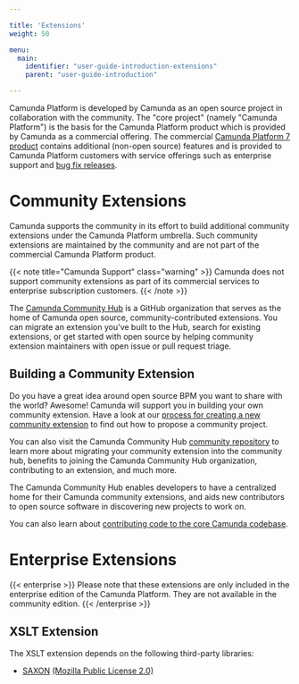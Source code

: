 ```yaml
---

title: 'Extensions'
weight: 50

menu:
  main:
    identifier: "user-guide-introduction-extensions"
    parent: "user-guide-introduction"

---
```



Camunda Platform is developed by Camunda as an open source project in collaboration with the community. The "core project" (namely "Camunda Platform") is the basis for the Camunda Platform product which is provided by Camunda as a commercial offering. The commercial [Camunda Platform 7 product](https://camunda.com/platform-7/) contains additional (non-open source) features and is provided to Camunda Platform customers with service offerings such as enterprise support and [bug fix releases](/enterprise/download/).

# Community Extensions

Camunda supports the community in its effort to build additional community extensions under the Camunda Platform umbrella. Such community extensions are maintained by the community and are not part of the commercial Camunda Platform product. 

{{< note title="Camunda Support" class="warning" >}}
  Camunda does not support community extensions as part of its commercial services to enterprise subscription customers.
{{< /note >}}

The [Camunda Community Hub](https://github.com/camunda-community-hub) is a GitHub organization that serves as the home of Camunda open source, community-contributed extensions. You can migrate an extension you've built to the Hub, search for existing extensions, or get started with open source by helping community extension maintainers with open issue or pull request triage.

## Building a Community Extension

Do you have a great idea around open source BPM you want to share with the world? Awesome! Camunda will support you in building your own community extension. Have a look at our [process for creating a new community extension](https://github.com/camunda-community-hub/community/blob/main/creating-new-extensions.md) to find out how to propose a community project.

You can also visit the Camunda Community Hub [community repository](https://github.com/camunda-community-hub/community) to learn more about migrating your community extension into the community hub, benefits to joining the Camunda Community Hub organization, contributing to an extension, and much more.

The Camunda Community Hub enables developers to have a centralized home for their Camunda community extensions, and aids new contributors to open source software in discovering new projects to work on.

You can also learn about [contributing code to the core Camunda codebase](https://camunda.com/developers/how-to-contribute/).

# Enterprise Extensions

{{< enterprise >}}
  Please note that these extensions are only included in the enterprise edition of the Camunda Platform. They are not available in the community edition.
{{< /enterprise >}}

## XSLT Extension

The XSLT extension depends on the following third-party libraries:

* [SAXON](http://saxon.sourceforge.net/) [(Mozilla Public License 2.0)](https://www.mozilla.org/MPL/2.0/)
